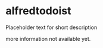 alfredtodoist
=============

Placeholder text for short description

more information not available yet.
